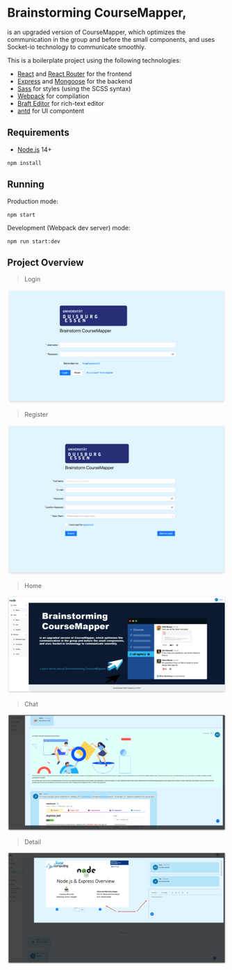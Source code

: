 # Brainstorming CourseMapper,

is an upgraded version of CourseMapper, which optimizes the 
communication in the group and before the small components, 
and uses Socket-io technology to communicate smoothly.

This is a boilerplate project using the following technologies:
- [React](https://facebook.github.io/react/) and [React Router](https://reacttraining.com/react-router/) for the frontend
- [Express](http://expressjs.com/) and [Mongoose](http://mongoosejs.com/) for the backend
- [Sass](http://sass-lang.com/) for styles (using the SCSS syntax)
- [Webpack](https://webpack.github.io/) for compilation
- [Braft Editor](https://braft.margox.cn/) for rich-text editor
- [antd](https://ant.design/) for UI compontent


## Requirements

- [Node.js](https://nodejs.org/en/) 14+

```shell
npm install
```

## Running


Production mode:

```shell
npm start
```

Development (Webpack dev server) mode:

```shell
npm run start:dev
```

## Project Overview

> Login

![Login](https://github.com/zzuisa/cmdlc/blob/master/dist/assets/presentation/login.png?raw=true)

> Register

![Register](https://github.com/zzuisa/cmdlc/blob/master/dist/assets/presentation/register.png?raw=true)

> Home

![Home](https://github.com/zzuisa/cmdlc/blob/master/dist/assets/presentation/home.png?raw=true)

> Chat

![Chat](https://github.com/zzuisa/cmdlc/blob/master/dist/assets/presentation/chat.png?raw=true)

> Detail

![Detail](https://github.com/zzuisa/cmdlc/blob/master/dist/assets/presentation/detail.png?raw=true)

